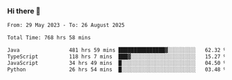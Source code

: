 ### Hi there 👋

<!--START_SECTION:waka-->

```txt
From: 29 May 2023 - To: 26 August 2025

Total Time: 768 hrs 58 mins

Java                481 hrs 59 mins ███████████████▓░░░░░░░░░   62.32 %
TypeScript          118 hrs 7 mins  ███▓░░░░░░░░░░░░░░░░░░░░░   15.27 %
JavaScript          34 hrs 49 mins  █░░░░░░░░░░░░░░░░░░░░░░░░   04.50 %
Python              26 hrs 54 mins  █░░░░░░░░░░░░░░░░░░░░░░░░   03.48 %
```

<!--END_SECTION:waka-->
<!--
**the-beef-calculator/the-beef-calculator** is a ✨ _special_ ✨ repository because its `README.md` (this file) appears on your GitHub profile.

Here are some ideas to get you started:

- 🔭 I’m currently working on ...
- 🌱 I’m currently learning ...
- 👯 I’m looking to collaborate on ...
- 🤔 I’m looking for help with ...
- 💬 Ask me about ...
- 📫 How to reach me: ...
- 😄 Pronouns: ...
- ⚡ Fun fact: ...
-->
